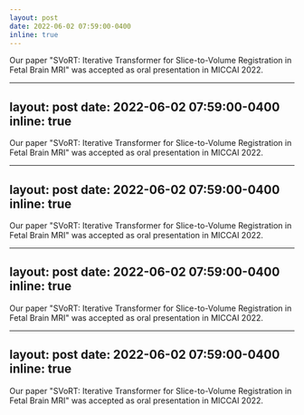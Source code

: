 ```yaml
---
layout: post
date: 2022-06-02 07:59:00-0400
inline: true
---
```

Our paper "SVoRT: Iterative Transformer for Slice-to-Volume Registration in Fetal Brain MRI" was accepted as oral presentation in MICCAI 2022.

---
layout: post
date: 2022-06-02 07:59:00-0400
inline: true
---
Our paper "SVoRT: Iterative Transformer for Slice-to-Volume Registration in Fetal Brain MRI" was accepted as oral presentation in MICCAI 2022.


---
layout: post
date: 2022-06-02 07:59:00-0400
inline: true
---
Our paper "SVoRT: Iterative Transformer for Slice-to-Volume Registration in Fetal Brain MRI" was accepted as oral presentation in MICCAI 2022.


---
layout: post
date: 2022-06-02 07:59:00-0400
inline: true
---
Our paper "SVoRT: Iterative Transformer for Slice-to-Volume Registration in Fetal Brain MRI" was accepted as oral presentation in MICCAI 2022.


---
layout: post
date: 2022-06-02 07:59:00-0400
inline: true
---
Our paper "SVoRT: Iterative Transformer for Slice-to-Volume Registration in Fetal Brain MRI" was accepted as oral presentation in MICCAI 2022.

